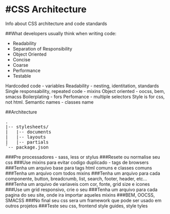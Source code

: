 #CSS Architecture
================

Info about CSS architecture and code standards

##What developers usually think when writing code:

* Readability
* Separation of Responsibility
* Object Oriented
* Concise
* Coarse
* Performance
* Testable

Hardcoded code - variables
Readability - nesting, identitation, standards
Single responsability, repeated code - mixins
Object oriented - oocss, bem, smacss
Boilerplating - fors
Perfomance - multiple selectors
Style is for css, not html. Semantic names - classes name

##Architecture

<pre>
.
|-- stylesheets/
|   |-- documents
|   |-- layouts
|   |-- partials
`-- package.json
</pre>

###Pre processadores - sass, less or stylus
###Resete ou normalise seu css
###Use mixins para evitar codigo duplicado - tags de browsers
###Tenha um arquivo base para tags html comuns e classes comuns
###Tenha um arquivo com todos mixins
###Tenha um arquivo para cada componente, button, breadcrumb, list, search, footer, header, etc...
###Tenha um arquivo de variaveis com cor, fonte, grid size e icones
###Use um grid responsivo, crie o seu
###Tenha um arquivo para cada pagina do seu site, onde ira importar aqueles mixins
###BEM, OOCSS, SMACSS
###No final seu css sera um framework que pode ser usado em outros projetos
###Teste seu css, frontend style guides, style tyles
